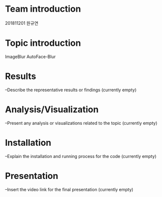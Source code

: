 # Team introduction

201811201 원규연

# Topic introduction

ImageBlur
AutoFace-Blur

# Results
  
  –Describe the representative results or findings (currently empty)

# Analysis/Visualization

  –Present any analysis or visualizations related to the topic (currently empty)

# Installation

  –Explain the installation and running process for the code (currently empty)

# Presentation

  –Insert the video link for the final presentation (currently empty)
